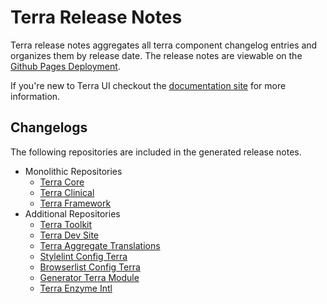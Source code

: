 # Terra Release Notes

Terra release notes aggregates all terra component changelog entries and organizes them by release date. The release notes are viewable on the [Github Pages Deployment](https://stephenesser.github.io/terra-release-notes/).

If you're new to Terra UI checkout the [documentation site](https://engineering.cerner.com/terra-ui/home/terra-ui/index) for more information.

## Changelogs

The following repositories are included in the generated release notes.

- Monolithic Repositories
  - [Terra Core](https://github.com/cerner/terra-core/)
  - [Terra Clinical](https://github.com/cerner/terra-clinical)
  - [Terra Framework](https://github.com/cerner/terra-framework)
- Additional Repositories
  - [Terra Toolkit](https://github.com/cerner/terra-toolkit)
  - [Terra Dev Site](https://github.com/cerner/terra-dev-site)
  - [Terra Aggregate Translations](https://github.com/cerner/terra-aggregate-translations)
  - [Stylelint Config Terra](https://github.com/cerner/stylelint-config-terra)
  - [Browserlist Config Terra](https://github.com/cerner/browserslist-config-terra)
  - [Generator Terra Module](https://github.com/cerner/generator-terra-module)
  - [Terra Enzyme Intl](https://github.com/cerner/terra-enzyme-intl)
